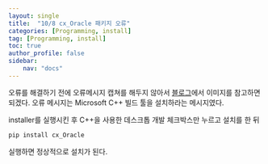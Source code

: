```yaml
---
layout: single
title:  "10/8 cx_Oracle 패키지 오류"
categories: [Programming, install]
tag: [Programming, install]
toc: true
author_profile: false
sidebar:
    nav: "docs"
---
```


 오류를 해결하기 전에 오류메시지 캡쳐를 해두지 않아서 [블로그](https://m.blog.naver.com/joonee14/223306460176)에서 이미지를 참고하면 되겠다. 오류 메시지는 Microsoft C++ 빌드 툴을 설치하라는 메시지였다.

installer를 실행시킨 후 C++을 사용한 데스크톱 개발 체크박스만 누르고 설치를 한 뒤 

```cmd
pip install cx_Oracle
```

실행하면 정상적으로 설치가 된다.




